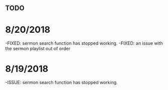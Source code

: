 ## TODO

# 8/20/2018   
  -FIXED: sermon search function has stopped working.
  -FIXED: an issue with the sermon playlist out of order
# 8/19/2018
  -ISSUE: sermon search function has stopped working.
